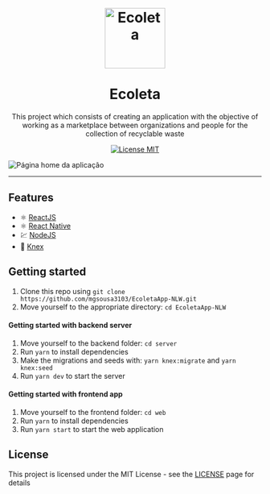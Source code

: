 <h1 align="center">
<br>
  <img src="https://user-images.githubusercontent.com/22710485/83949064-1ee0d300-a7f8-11ea-8493-61415deea3bb.png" alt="Ecoleta" width="120">
<br>
<br>
Ecoleta
</h1>

<p align="center">This project which consists of creating an application with the objective of working as a marketplace between organizations and people for the collection of recyclable waste</p>

<p align="center">
  <a href="https://opensource.org/licenses/MIT">
    <img src="https://img.shields.io/github/license/mgsousa3103/ecoleta-app-nlw" alt="License MIT">
  </a>
</p>

![Página home da aplicação](https://user-images.githubusercontent.com/22710485/83574923-d5953880-a504-11ea-8ab9-5b1eb837d9dd.png)

---

## Features

- ⚛️ [ReactJS](https://pt-br.reactjs.org/)
- ⚛️ [React Native](https://reactnative.dev/)
- 💹 [NodeJS](https://nodejs.org/en/)
- 📄 [Knex](http://knexjs.org/)

## Getting started

1. Clone this repo using `git clone https://github.com/mgsousa3103/EcoletaApp-NLW.git`
2. Move yourself to the appropriate directory: `cd EcoletaApp-NLW`

#### Getting started with backend server

1. Move yourself to the backend folder: `cd server`
2. Run `yarn` to install dependencies
3. Make the migrations and seeds with: `yarn knex:migrate` and `yarn knex:seed`
4. Run `yarn dev` to start the server

#### Getting started with frontend app

1. Move yourself to the frontend folder: `cd web`
2. Run `yarn` to install dependencies
3. Run `yarn start` to start the web application

## License

This project is licensed under the MIT License - see the [LICENSE](LICENSE.md) page for details
